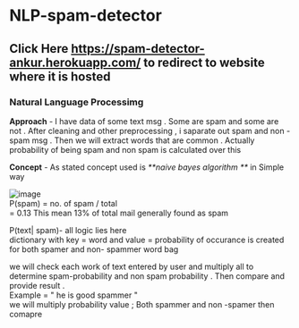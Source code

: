 # NLP-spam-detector
## Click Here https://spam-detector-ankur.herokuapp.com/ to redirect to website where it is hosted 

### Natural Language Processimg 
**Approach** - I have data of some text msg . Some are spam and some are not . After cleaning and other preprocessing , i saparate out spam and non - spam msg . 
Then we will extract words that are common . Actually probability of being  spam and non spam is calculated over this 

**Concept** - As stated concept used is _**naive bayes algorithm **_ in Simple way <br/>

![image](https://user-images.githubusercontent.com/80956033/152722731-5d475a31-c586-4b8e-bc97-7eeb8c5bc497.png)
<br/>
P(spam) = no. of spam / total  <br/>
        = 0.13 
This mean 13% of total mail generally found as spam <br/>

P(text| spam)- all logic lies here <br/>
dictionary with    key = word     and   value = probability  of occurance  is created  for both spamer and non- spammer word bag <br/>


we will check each work of text entered by user and multiply all to determine spam-probability and non spam probability . Then compare and provide result . <br/>
Example = " he  is good  spammer "<br/>
we will multiply probability value ; Both spammer and non -spamer 
then comapre 

